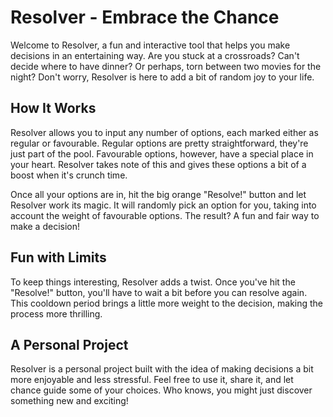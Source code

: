 # Resolver - Embrace the Chance

Welcome to Resolver, a fun and interactive tool that helps you make decisions in an entertaining way. Are you stuck at a crossroads? Can't decide where to have dinner? Or perhaps, torn between two movies for the night? Don't worry, Resolver is here to add a bit of random joy to your life.

## How It Works

Resolver allows you to input any number of options, each marked either as regular or favourable. Regular options are pretty straightforward, they're just part of the pool. Favourable options, however, have a special place in your heart. Resolver takes note of this and gives these options a bit of a boost when it's crunch time.

Once all your options are in, hit the big orange "Resolve!" button and let Resolver work its magic. It will randomly pick an option for you, taking into account the weight of favourable options. The result? A fun and fair way to make a decision!

## Fun with Limits

To keep things interesting, Resolver adds a twist. Once you've hit the "Resolve!" button, you'll have to wait a bit before you can resolve again. This cooldown period brings a little more weight to the decision, making the process more thrilling.

## A Personal Project

Resolver is a personal project built with the idea of making decisions a bit more enjoyable and less stressful. Feel free to use it, share it, and let chance guide some of your choices. Who knows, you might just discover something new and exciting!
